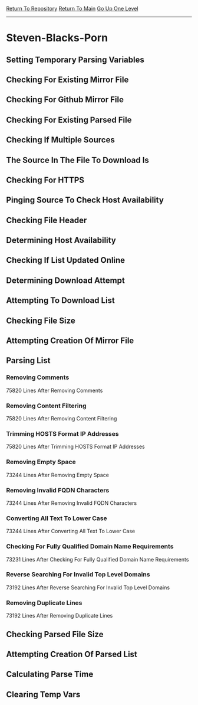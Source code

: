 [Return To Repository](https://github.com/deathbybandaid/piholeparser/)
[Return To Main](https://github.com/deathbybandaid/piholeparser/blob/master/RecentRunLogs/Mainlog.md)
[Go Up One Level](https://github.com/deathbybandaid/piholeparser/blob/master/RecentRunLogs/TopLevelScripts/30-Processing-External-Blacklists.md)
____________________________________
# Steven-Blacks-Porn
## Setting Temporary Parsing Variables
## Checking For Existing Mirror File
## Checking For Github Mirror File
## Checking For Existing Parsed File
## Checking If Multiple Sources
## The Source In The File To Download Is
## Checking For HTTPS
## Pinging Source To Check Host Availability
## Checking File Header
## Determining Host Availability
## Checking If List Updated Online
## Determining Download Attempt
## Attempting To Download List
## Checking File Size
## Attempting Creation Of Mirror File
## Parsing List
### Removing Comments
75820 Lines After Removing Comments
### Removing Content Filtering
75820 Lines After Removing Content Filtering
### Trimming HOSTS Format IP Addresses
75820 Lines After Trimming HOSTS Format IP Addresses
### Removing Empty Space
73244 Lines After Removing Empty Space
### Removing Invalid FQDN Characters
73244 Lines After Removing Invalid FQDN Characters
### Converting All Text To Lower Case
73244 Lines After Converting All Text To Lower Case
### Checking For Fully Qualified Domain Name Requirements
73231 Lines After Checking For Fully Qualified Domain Name Requirements
### Reverse Searching For Invalid Top Level Domains
73192 Lines After Reverse Searching For Invalid Top Level Domains
### Removing Duplicate Lines
73192 Lines After Removing Duplicate Lines
## Checking Parsed File Size
## Attempting Creation Of Parsed List
## Calculating Parse Time
## Clearing Temp Vars
